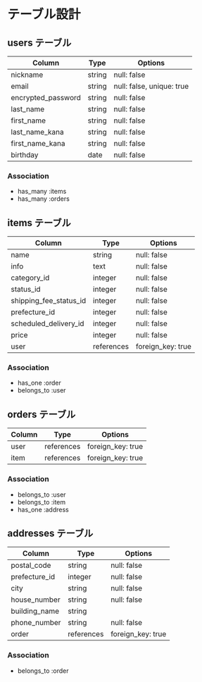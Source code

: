 # テーブル設計

## users テーブル

| Column             | Type   | Options                   |
| ------------------ | ------ | ------------------------- |
| nickname           | string | null: false               |
| email              | string | null: false, unique: true |
| encrypted_password | string | null: false               |
| last_name          | string | null: false               |
| first_name         | string | null: false               |
| last_name_kana     | string | null: false               |
| first_name_kana    | string | null: false               |
| birthday           | date   | null: false               |

### Association

- has_many :items
- has_many :orders

## items テーブル

| Column                 | Type          | Options           |
| ---------------------- | ------------- | ----------------- |
| name                   | string        | null: false       |
| info                   | text          | null: false       |
| category_id            | integer       | null: false       |
| status_id              | integer       | null: false       |
| shipping_fee_status_id | integer       | null: false       |
| prefecture_id          | integer       | null: false       |
| scheduled_delivery_id  | integer       | null: false       |
| price                  | integer       | null: false       |
| user                   | references    | foreign_key: true |


### Association

- has_one :order
- belongs_to :user

## orders テーブル

| Column        | Type          | Options           |
| ------------- | ------------- | ----------------- |
| user          | references    | foreign_key: true |
| item          | references    | foreign_key: true |


### Association

- belongs_to :user
- belongs_to :item
- has_one :address

## addresses テーブル

| Column           | Type          | Options           |
| ---------------- | ------------- | ----------------- |
| postal_code      | string        | null: false       | 
| prefecture_id    | integer       | null: false       |
| city             | string        | null: false       |
| house_number     | string        | null: false       |
| building_name    | string        |                   |
| phone_number     | string        | null: false       |
| order            | references    | foreign_key: true |

### Association

- belongs_to :order
